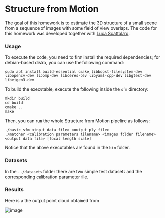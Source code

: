 # Structure from Motion

The goal of this homework is to estimate the 3D structure of a small scene from a sequence of images with some field of view overlaps. The code
for this homework was developed together with [Luca Scattolaro](https://github.com/LucaScattolaro).

### Usage

To execute the code, you need to first install the required dependencies; for debian-based distro, you can use the following command:

    sudo apt install build-essential cmake libboost-filesystem-dev libopencv-dev libomp-dev libceres-dev libyaml-cpp-dev libgtest-dev libeigen3-dev

To build the executable, execute the following inside the `sfm` directory:

    mkdir build
    cd build
    cmake ..
    make
    
Then, you can run the whole Structure from Motion pipeline as follows:

    ./basic_sfm <input data file> <output ply file>
    ./matcher <calibration parameters filename> <images folder filename><output data file> [focal length scale]
    
Notice that the above executables are found in the `bin` folder.

### Datasets

In the `../datasets` folder there are two simple test datasets and the corresponding calibration parameter file.

### Results

Here is a the output point cloud obtained from 

![image](http://stanford.edu/~rqi/pointnet/images/pointnet.jpg)






